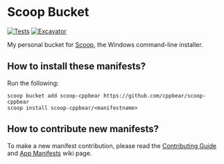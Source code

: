 # Scoop Bucket

[![Tests](https://github.com/cppbear/scoop-cppbear/actions/workflows/ci.yml/badge.svg)](https://github.com/cppbear/scoop-cppbear/actions/workflows/ci.yml) [![Excavator](https://github.com/cppbear/scoop-cppbear/actions/workflows/excavator.yml/badge.svg)](https://github.com/cppbear/scoop-cppbear/actions/workflows/excavator.yml)

My personal bucket for [Scoop](https://scoop.sh), the Windows command-line installer.

## How to install these manifests?

Run the following:

```pwsh
scoop bucket add scoop-cppbear https://github.com/cppbear/scoop-cppbear
scoop install scoop-cppbear/<manifestname>
```

## How to contribute new manifests?

To make a new manifest contribution, please read the [Contributing
Guide](https://github.com/ScoopInstaller/.github/blob/main/.github/CONTRIBUTING.md)
and [App Manifests](https://github.com/ScoopInstaller/Scoop/wiki/App-Manifests)
wiki page.
